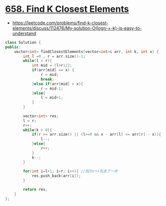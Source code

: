 # [658. Find K Closest Elements](https://leetcode.com/problems/find-k-closest-elements/description/)
* https://leetcode.com/problems/find-k-closest-elements/discuss/112476/My-solution-O(logn-+-k)-is-easy-to-understand

```c++
class Solution {
public:
    vector<int> findClosestElements(vector<int>& arr, int k, int x) {
        int l =0 , r = arr.size()-1;
        while(l < r){
            int mid = (l+r)/2;
            if(arr[mid] == x) {
                r = mid;
                break;
            }else if(arr[mid] > x){
                r = mid-1;
            }else{
                l = mid+1;
            }
        }
        
        vector<int> res;
        l = r;
        r++;
        while(k > 0){
            if(r >= arr.size() || (l>=0 && x - arr[l] <= arr[r] - x)){ //要用<=因为差值相同时需要小的数
                l--;
            }else{
                r++;
            }
            k--;
        }
        
        for(int i=l+1; i<r; i++){ //因为r++先走了一步
            res.push_back(arr[i]);
        }

        return res;
    }  
};

```
